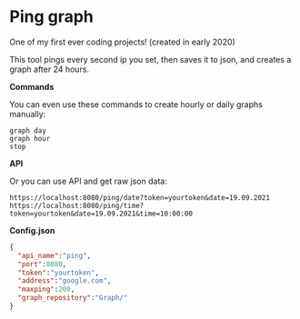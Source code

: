 Ping graph
============

One of my first ever coding projects! (created in early 2020)

This tool pings every second ip you set, then saves it to json, and creates a graph after 24 hours.

**Commands**

You can even use these commands to create hourly or daily graphs manually:

```
graph day
graph hour
stop
```
**API**

Or you can use API and get raw json data:

```http
https://localhost:8080/ping/date?token=yourtoken&date=19.09.2021
https://localhost:8080/ping/time?token=yourtoken&date=19.09.2021&time=10:00:00
```


**Config.json**

```json
{
  "api_name":"ping",
  "port":8080,
  "token":"yourtoken",
  "address":"google.com",
  "maxping":200,
  "graph_repository":"Graph/"
}
```
